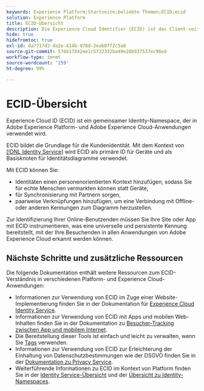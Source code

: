 ```yaml
---
keywords: Experience Platform;Startseite;beliebte Themen;ECID;ecid
solution: Experience Platform
title: ECID-Übersicht
description: Die Experience Cloud Identifier (ECID) ist das Client-seitige Modul, das Zugriff auf die Identitätsverwaltung und drei Hauptfunktionen bietet.
hide: true
hidefromtoc: true
exl-id: da7717d2-da2e-414b-978d-2eab8ff2c5a0
source-git-commit: 576b17842ee1c5722332ba49e26b037537ec96ed
workflow-type: tm+mt
source-wordcount: '259'
ht-degree: 99%

---
```


# ECID-Übersicht

Experience Cloud ID (ECID) ist ein gemeinsamer Identity-Namespace, der in Adobe Experience Platform- und Adobe Experience Cloud-Anwendungen verwendet wird.

ECID bildet die Grundlage für die Kundenidentität. Mit dem Kontext von [[!DNL Identity Service]](../home.md) wird ECID als primäre ID für Geräte und als Basisknoten für Identitätsdiagramme verwendet.

Mit ECID können Sie:

* Identitäten einen personenorientierten Kontext hinzufügen, sodass Sie für echte Menschen vermarkten können statt Geräte,
* für Synchronisierung mit Partnern sorgen,
* paarweise Verknüpfungen hinzufügen, um eine Verbindung mit Offline- oder anderen Kennungen zum Diagramm herzustellen.

Zur Identifizierung Ihrer Online-Benutzenden müssen Sie Ihre Site oder App mit ECID instrumentieren, was eine universelle und persistente Kennung bereitstellt, mit der Ihre Besuchenden in allen Anwendungen von Adobe Experience Cloud erkannt werden können.

## Nächste Schritte und zusätzliche Ressourcen

Die folgende Dokumentation enthält weitere Ressourcen zum ECID-Verständnis in verschiedenen Platform- und Experience Cloud-Anwendungen:

* Informationen zur Verwendung von ECID im Zuge einer Website-Implementierung finden Sie in der Dokumentation für [Experience Cloud Identity Service](https://experienceleague.adobe.com/docs/id-service/using/home.html?lang=de).
* Informationen zur Verwendung von ECID mit Apps und mobilen Web-Inhalten finden Sie in der Dokumentation zu [Besucher-Tracking zwischen App und mobilem Internet](https://experienceleague.adobe.com/docs/mobile-services/ios/sdk-reference-ios/hybrid-app.html#sdk-reference-ios).
* Die Bereitstellung dieser Tools ist einfach und leicht zu verwalten, wenn Sie [Tags](../../tags/home.md) verwenden.
* Informationen zur Verwendung von ECID zur Erleichterung der Einhaltung von Datenschutzbestimmungen wie der DSGVO finden Sie in der [Dokumentation zu Privacy Service](../../privacy-service/identity-data.md).
* Weiterführende Informationen zu ECID im Kontext von Platform finden Sie in der [Identity Service-Übersicht](../home.md) und der [Übersicht zu Identity-Namespaces](./namespaces.md).